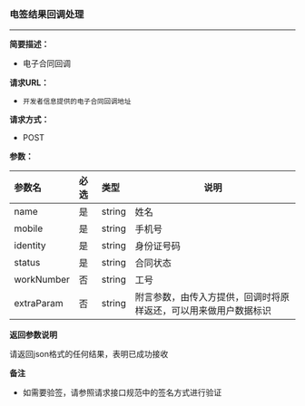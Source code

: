 ### 电签结果回调处理

---

**简要描述：**

* 电子合同回调

**请求URL：**

* `开发者信息提供的电子合同回调地址`

**请求方式：**

* POST 

**参数：**

| 参数名 | 必选 | 类型 | 说明 |
| :--- | :--- | :--- | --- |
| name | 是 | string | 姓名 |
| mobile | 是 | string | 手机号 |
| identity | 是 | string | 身份证号码 |
| status | 是 | string | 合同状态 |
| workNumber | 否 | string | 工号 |
| extraParam | 否 | string | 附言参数，由传入方提供，回调时将原样返还，可以用来做用户数据标识 |

**返回参数说明**

请返回json格式的任何结果，表明已成功接收

**备注**

* 如需要验签，请参照请求接口规范中的签名方式进行验证



